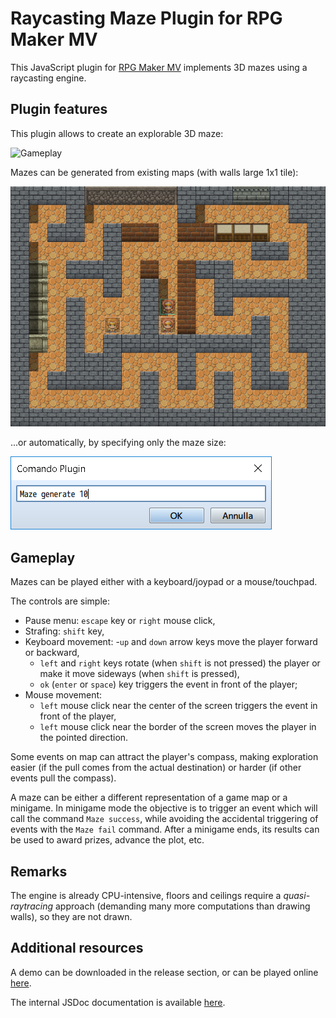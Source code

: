 Raycasting Maze Plugin for RPG Maker MV
===================================

This JavaScript plugin for [RPG Maker MV](http://www.rpgmakerweb.com/products/programs/rpg-maker-mv) implements 3D mazes using a raycasting engine.


Plugin features
---------------

This plugin allows to create an explorable 3D maze:

![Gameplay](screenshots/gameplay.gif)

Mazes can be generated from existing maps (with walls large 1x1 tile):

![Map](screenshots/map.png)

...or automatically, by specifying only the maze size:

![Generate](screenshots/generate.png)



Gameplay
--------

Mazes can be played either with a keyboard/joypad or a mouse/touchpad.

The controls are simple:

- Pause menu: `escape` key or `right` mouse click,
- Strafing: `shift` key,
- Keyboard movement:
    -`up` and `down` arrow keys move the player forward or backward,
    - `left` and `right` keys rotate (when `shift` is not pressed) the player or make it move sideways (when `shift` is pressed),
    - `ok` (`enter` or `space`) key triggers the event in front of the player;
- Mouse movement:
    - `left` mouse click near the center of the screen triggers the event in front of the player,
    - `left` mouse click near the border  of the screen moves the player in the pointed direction.
    
Some events on map can attract the player's compass, making exploration easier (if the pull comes from the actual destination) or harder (if other events pull the compass).

A maze can be either a different representation of a game map or a minigame.
In minigame mode the objective is to trigger an event which will call the command `Maze success`, while avoiding the accidental triggering of events with the `Maze fail` command.
After a minigame ends, its results can be used to award prizes, advance the plot, etc.

Remarks
-------

The engine is already CPU-intensive, floors and ceilings require a *quasi-raytracing* approach (demanding many more computations than drawing walls), so they are not drawn.

Additional resources
--------------------

A demo can be downloaded in the release section, or can be played online [here](https://strontiumaluminate.altervista.org/raycasting).

The internal JSDoc documentation is available [here](https://HashakGik.github.io/Raycasting-RMMV).